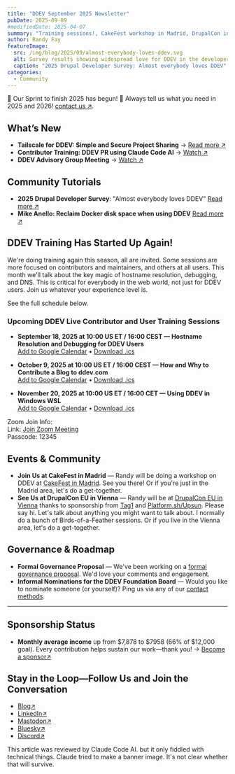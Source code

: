 ```yaml
---
title: "DDEV September 2025 Newsletter"
pubDate: 2025-09-09
#modifiedDate: 2025-04-07
summary: "Training sessions!, CakeFest workshop in Madrid, DrupalCon in Vienna, governance proposal, and community updates"
author: Randy Fay
featureImage:
  src: /img/blog/2025/09/almost-everybody-loves-ddev.svg
  alt: Survey results showing widespread love for DDEV in the developer community
  caption: "2025 Drupal Developer Survey: Almost everybody loves DDEV"
categories:
  - Community
---
```


🚀 Our Sprint to finish 2025 has begun! 🌟
Always tell us what you need in 2025 and 2026! [contact us ↗](/contact).

## What’s New

- **Tailscale for DDEV: Simple and Secure Project Sharing** → [Read more ↗](tailscale-router-ddev-addon.md)
- **Contributor Training: DDEV PR using Claude Code AI** → [Watch ↗](claude-code-ai-pr-for-ddev-contributor-training.md)
- **DDEV Advisory Group Meeting** → [Watch ↗](https://github.com/orgs/ddev/discussions/7579)

## Community Tutorials

- **2025 Drupal Developer Survey**: "Almost everybody loves DDEV" [Read more ↗](https://www.ironstar.io/devsurvey25/)
- **Mike Anello: Reclaim Docker disk space when using DDEV** [Read more ↗](https://www.drupaleasy.com/quicktips/reclaim-docker-disk-space-when-using-ddev)

## DDEV Training Has Started Up Again!

We're doing training again this season, all are invited. Some sessions are more focused on contributors and maintainers, and others at all users. This month we'll talk about the key magic of hostname resolution, debugging, and DNS. This is critical for everybody in the web world, not just for DDEV users. Join us whatever your experience level is.

See the full schedule below.

### Upcoming DDEV Live Contributor and User Training Sessions

- **September 18, 2025 at 10:00 US ET / 16:00 CEST — Hostname Resolution and Debugging for DDEV Users**  
  [Add to Google Calendar](https://calendar.google.com/calendar/render?action=TEMPLATE&text=Hostname%20resolution%20and%20debugging%20for%20DDEV%20users&dates=20250918T140000Z/20250918T150000Z&details=Join%20the%20DDEV%20training%20session%20via%20Zoom.%0ALink%3A%20https%3A%2F%2Fus02web.zoom.us%2Fj%2F7315692237%3Fpwd%3DRHR6NUkwb0g5WXIzS2NOcXRucCthZz09%0AMeeting%20ID%3A%20731%20569%202237%0APasscode%3A%2012345&location=Online&trp=true) •
  [Download .ics](/files/ics/ddev-2025-09-18.ics)

- **October 9, 2025 at 10:00 US ET / 16:00 CEST — How and Why to Contribute a Blog to ddev.com**  
  [Add to Google Calendar](https://calendar.google.com/calendar/render?action=TEMPLATE&text=How%20and%20Why%20to%20contribute%20a%20blog%20to%20ddev.com&dates=20251009T140000Z/20251009T150000Z&details=Join%20the%20DDEV%20training%20session%20via%20Zoom.%0ALink%3A%20https%3A%2F%2Fus02web.zoom.us%2Fj%2F7315692237%3Fpwd%3DRHR6NUkwb0g5WXIzS2NOcXRucCthZz09%0AMeeting%20ID%3A%20731%20569%202237%0APasscode%3A%2012345&location=Online&trp=true) •
  [Download .ics](/files/ics/ddev-2025-10-09.ics)

- **November 20, 2025 at 10:00 US ET / 16:00 CET — Using DDEV in Windows WSL**  
  [Add to Google Calendar](https://calendar.google.com/calendar/render?action=TEMPLATE&text=Using%20DDEV%20in%20Windows%20WSL&dates=20251120T150000Z/20251120T160000Z&details=Join%20the%20DDEV%20training%20session%20via%20Zoom.%0ALink%3A%20https%3A%2F%2Fus02web.zoom.us%2Fj%2F7315692237%3Fpwd%3DRHR6NUkwb0g5WXIzS2NOcXRucCthZz09%0AMeeting%20ID%3A%20731%20569%202237%0APasscode%3A%2012345&location=Online&trp=true) •
  [Download .ics](/files/ics/ddev-2025-11-20.ics)

Zoom Join Info:  
Link: [Join Zoom Meeting](https://us02web.zoom.us/j/7315692237?pwd=RHR6NUkwb0g5WXIzS2NOcXRucCthZz09)  
Passcode: 12345

## Events & Community

- **Join Us at CakeFest in Madrid** — Randy will be doing a workshop on DDEV at [CakeFest in Madrid](https://cakefest.org/). See you there! Or if you're just in the Madrid area, let's do a get-together.
- **See Us at DrupalCon EU in Vienna** — Randy will be at [DrupalCon EU in Vienna](https://events.drupal.org/vienna2025) thanks to sponsorship from [Tag1](https://www.tag1consulting.com/) and [Platform.sh/Upsun](https://upsun.com). Please say hi. Let's talk about anything you might want to talk about. I normally do a bunch of Birds-of-a-Feather sessions. Or if you live in the Vienna area, let's do a get-together.

## Governance & Roadmap

- **Formal Governance Proposal** — We've been working on a [formal governance proposal](https://docs.google.com/document/d/1MXatsz2FMBSnllnUArNCv562x0T2-EF1OwqsFEU9_-M/edit?usp=sharing). We'd love your comments and engagement.
- **Informal Nominations for the DDEV Foundation Board** — Would you like to nominate someone (or yourself)? Ping us via any of our [contact methods](/contact/).

---

## Sponsorship Status

- **Monthly average income** up from $7,878 to $7958 (66% of $12,000 goal). Every contribution helps sustain our work—thank you! → [Become a sponsor↗](https://github.com/sponsors/ddev)

## Stay in the Loop—Follow Us and Join the Conversation

- [Blog↗](https://ddev.com/blog/)
- [LinkedIn↗](https://www.linkedin.com/company/ddev-foundation)
- [Mastodon↗](https://fosstodon.org/@ddev)
- [Bluesky↗](https://bsky.app/profile/ddev.bsky.social)
- [Discord↗](/s/discord)

This article was reviewed by Claude Code AI. but it only fiddled with technical things. Claude tried to make a banner image. It's not clear whether that will survive.
